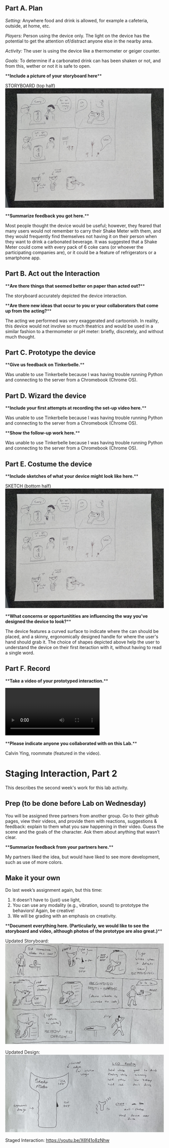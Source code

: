 ## Part A. Plan 

_Setting:_ Anywhere food and drink is allowed, for example a cafeteria, outside, at home, etc.

_Players:_ Person using the device only. The light on the device has the potential to get the attention of/distract anyone else in the nearby area.

_Activity:_ The user is using the device like a thermometer or geiger counter.

_Goals:_ To determine if a carbonated drink can has been shaken or not, and from this, wether or not it is safe to open.

\*\***Include a picture of your storyboard here**\*\*

STORYBOARD (top half)
![alt text](https://github.com/Matthizzone/Interactive-Lab-Hub/blob/Fall2021/Lab%201/IMG_0448.JPG)

\*\***Summarize feedback you got here.**\*\*

Most people thought the device would be useful; however, they feared that many users would not remember to carry their Shake Meter with them, and they would frequently find themselves not having it on their person when they want to drink a carbonated beverage. It was suggested that a Shake Meter could come with every pack of 6 coke cans (or whoever the participating companies are), or it could be a feature of refrigerators or a smartphone app.


## Part B. Act out the Interaction

\*\***Are there things that seemed better on paper than acted out?**\*\*

The storyboard accurately depicted the device interaction.

\*\***Are there new ideas that occur to you or your collaborators that come up from the acting?**\*\*

The acting we performed was very exaggerated and cartoonish. In reality, this device would not involve so much theatrics and would be used in a similar fashion to a thermometer or pH meter: briefly, discretely, and without much thought.


## Part C. Prototype the device

\*\***Give us feedback on Tinkerbelle.**\*\*

Was unable to use Tinkerbelle because I was having trouble running Python and connecting to the server from a Chromebook (Chrome OS).


## Part D. Wizard the device

\*\***Include your first attempts at recording the set-up video here.**\*\*

Was unable to use Tinkerbelle because I was having trouble running Python and connecting to the server from a Chromebook (Chrome OS).

\*\***Show the follow-up work here.**\*\*

Was unable to use Tinkerbelle because I was having trouble running Python and connecting to the server from a Chromebook (Chrome OS).


## Part E. Costume the device

\*\***Include sketches of what your device might look like here.**\*\*

SKETCH (bottom half)
![alt text](https://github.com/Matthizzone/Interactive-Lab-Hub/blob/Fall2021/Lab%201/IMG_0448.JPG)

\*\***What concerns or opportunitities are influencing the way you've designed the device to look?**\*\*

The device features a curved surface to indicate where the can should be placed, and a skinny, ergonomically designed handle for where the user's hand should grab it. The choice of shapes depicted above help the user to understand the device on their first iteraction with it, without having to read a single word.


## Part F. Record

\*\***Take a video of your prototyped interaction.**\*\*

![Download Video Here](https://github.com/Matthizzone/Interactive-Lab-Hub/blob/Fall2021/Lab%201/Staging%20an%20Interaction.mp4)

\*\***Please indicate anyone you collaborated with on this Lab.**\*\*

Calvin Ying, roommate (featured in the video). 



# Staging Interaction, Part 2 

This describes the second week's work for this lab activity.


## Prep (to be done before Lab on Wednesday)

You will be assigned three partners from another group. Go to their github pages, view their videos, and provide them with reactions, suggestions & feedback: explain to them what you saw happening in their video. Guess the scene and the goals of the character. Ask them about anything that wasn’t clear. 

\*\***Summarize feedback from your partners here.**\*\*

My partners liked the idea, but would have liked to see more development, such as use of more colors.

## Make it your own

Do last week’s assignment again, but this time: 
1) It doesn’t have to (just) use light, 
2) You can use any modality (e.g., vibration, sound) to prototype the behaviors! Again, be creative!
3) We will be grading with an emphasis on creativity. 

\*\***Document everything here. (Particularly, we would like to see the storyboard and video, although photos of the prototype are also great.)**\*\*

Updated Storyboard:
![alt text](https://github.com/Matthizzone/Interactive-Lab-Hub/blob/Fall2021/Lab%201/storyboard.jpg)

Updated Design:
![alt text](https://github.com/Matthizzone/Interactive-Lab-Hub/blob/Fall2021/Lab%201/illustration.jpg)

Staged Interaction:
https://youtu.be/X6f41o8zNhw
